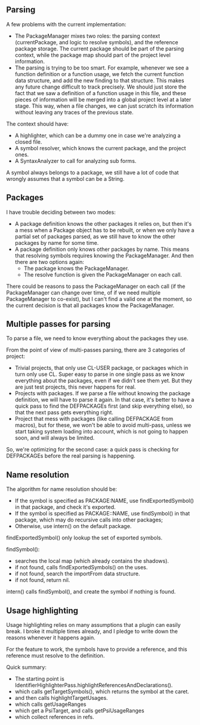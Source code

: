 
## Parsing

A few problems with the current implementation:
* The PackageManager mixes two roles: the parsing context (currentPackage, and logic to resolve symbols), and the 
reference package storage. The current package should be part of the parsing context, while the package map should
part of the project level information.
* The parsing is trying to be too smart. For example, whenever we see a function definition or a function usage, we
fetch the current function data structure, and add the new finding to that structure. This makes any future change
difficult to track precisely. We should just store the fact that we saw a definition of a function usage in this
file, and these pieces of information will be merged into a global project level at a later stage. This way,
when a file changes, we can just scratch its information without leaving any traces of the previous state.

The context should have:
* A highlighter, which can be a dummy one in case we're analyzing a closed file.
* A symbol resolver, which knows the current package, and the project ones.
* A SyntaxAnalyzer to call for analyzing sub forms.

A symbol always belongs to a package, we still have a lot of code that wrongly assumes that a symbol can be a String.

## Packages

I have trouble deciding between two modes:
* A package definition knows the other packages it relies on, but then it's a mess when a Package object has to
be rebuilt, or when we only have a partial set of packages parsed, as we still have to know the other packages by
name for some time.
* A package definition only knows other packages by name. This means that resolving symbols requires knowing the
PackageManager. And then there are two options again:
  * The package knows the PackageManager.
  * The resolve function is given the PackageManager on each call.

There could be reasons to pass the PackageManager on each call (if the PackageManager can change over time, of if we
need multiple PackageManager to co-exist), but I can't find a valid one at the moment, so the current decision is that
all packages know the PackageManager.

## Multiple passes for parsing

To parse a file, we need to know everything about the packages they use.

From the point of view of multi-passes parsing, there are 3 categories of project:
* Trivial projects, that only use CL-USER package, or packages which in turn only use CL.
Super easy to parse in one single pass as we know everything about the packages, even if we didn't see them yet.
But they are just test projects, this never happens for real.
* Projects with packages. If we parse a file without knowing the package definition, we will have to parse it again.
In that case, it's better to have a quick pass to find the DEFPACKAGEs first (and skip everything else), so that the
next pass gets everything right.
* Project that mess with packages (like calling DEFPACKAGE from macros), but for these, we won't be able to avoid
multi-pass, unless we start taking system loading into account, which is not going to happen soon, and will always
be limited.

So, we're optimizing for the second case: a quick pass is checking for DEFPACKAGEs before the real parsing is happening.

## Name resolution

The algorithm for name resolution should be:
* If the symbol is specified as PACKAGE:NAME, use findExportedSymbol() in that package, and check it's exported.
* If the symbol is specified as PACKAGE::NAME, use findSymbol() in that package, which may do recursive calls into other
packages;
* Otherwise, use intern() on the default package.

findExportedSymbol() only lookup the set of exported symbols.

findSymbol():
* searches the local map (which already contains the shadows).
* if not found, calls findExportedSymbols() on the uses.
* if not found, search the importFrom data structure.
* if not found, return nil.

intern() calls findSymbol(), and create the symbol if nothing is found.

## Usage highlighting

Usage highlighting relies on many assumptions that a plugin can easily break. I broke it multiple times already,
and I pledge to write down the reasons whenever it happens again.

For the feature to work, the symbols have to provide a reference, and this reference must resolve to the
definition.

Quick summary:

* The starting point is IdentifierHighlighterPass.highlightReferencesAndDeclarations().
* which calls getTargetSymbols(), which returns the symbol at the caret.
* and then calls highlightTargetUsages.
* which calls getUsageRanges
* which get a PsiTarget, and calls getPsiUsageRanges
* which collect references in refs.

